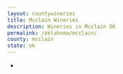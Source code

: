 ```yaml
---
layout: countywineries
title: Mcclain Wineries
description: Wineries in Mcclain OK
permalink: /oklahoma/mcclain/
county: mcclain
state: ok
---
```

-
